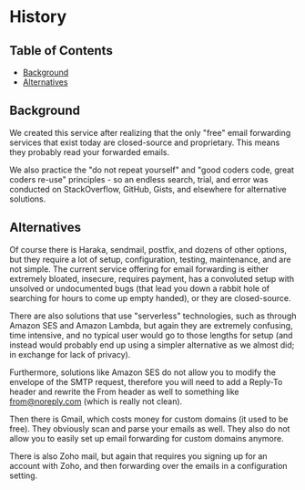# History


## Table of Contents

* [Background](#background)
* [Alternatives](#alternatives)


## Background

We created this service after realizing that the only "free" email forwarding services that exist today are closed-source and proprietary.  This means they probably read your forwarded emails.

We also practice the "do not repeat yourself" and "good coders code, great coders re-use" principles - so an endless search, trial, and error was conducted  on StackOverflow, GitHub, Gists, and elsewhere for alternative solutions.


## Alternatives

Of course there is Haraka, sendmail, postfix, and dozens of other options, but they require a lot of setup, configuration, testing, maintenance, and are not simple. The current service offering for email forwarding is either extremely bloated, insecure, requires payment, has a convoluted setup with unsolved or undocumented bugs (that lead you down a rabbit hole of searching for hours to come up empty handed), or they are closed-source.

There are also solutions that use "serverless" technologies, such as through Amazon SES and Amazon Lambda, but again they are extremely confusing, time intensive, and no typical user would go to those lengths for setup (and instead would probably end up using a simpler alternative as we almost did; in exchange for lack of privacy).

Furthermore, solutions like Amazon SES do not allow you to modify the envelope of the SMTP request, therefore you will need to add a Reply-To header and rewrite the From header as well to something like [from@noreply.com](mailto:from@noreply.com) (which is really not clean).

Then there is Gmail, which costs money for custom domains (it used to be free).  They obviously scan and parse your emails as well. They also do not allow you to easily set up email forwarding for custom domains anymore.

There is also Zoho mail, but again that requires you signing up for an account with Zoho, and then forwarding over the emails in a configuration setting.
